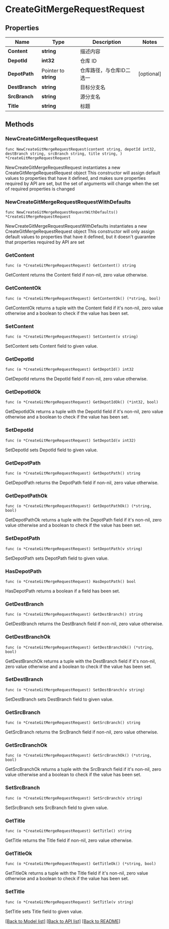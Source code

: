 # CreateGitMergeRequestRequest

## Properties

Name | Type | Description | Notes
------------ | ------------- | ------------- | -------------
**Content** | **string** | 描述内容 | 
**DepotId** | **int32** | 仓库 ID | 
**DepotPath** | Pointer to **string** | 仓库路径，与仓库ID二选一   | [optional] 
**DestBranch** | **string** | 目标分支名 | 
**SrcBranch** | **string** | 源分支名 | 
**Title** | **string** | 标题 | 

## Methods

### NewCreateGitMergeRequestRequest

`func NewCreateGitMergeRequestRequest(content string, depotId int32, destBranch string, srcBranch string, title string, ) *CreateGitMergeRequestRequest`

NewCreateGitMergeRequestRequest instantiates a new CreateGitMergeRequestRequest object
This constructor will assign default values to properties that have it defined,
and makes sure properties required by API are set, but the set of arguments
will change when the set of required properties is changed

### NewCreateGitMergeRequestRequestWithDefaults

`func NewCreateGitMergeRequestRequestWithDefaults() *CreateGitMergeRequestRequest`

NewCreateGitMergeRequestRequestWithDefaults instantiates a new CreateGitMergeRequestRequest object
This constructor will only assign default values to properties that have it defined,
but it doesn't guarantee that properties required by API are set

### GetContent

`func (o *CreateGitMergeRequestRequest) GetContent() string`

GetContent returns the Content field if non-nil, zero value otherwise.

### GetContentOk

`func (o *CreateGitMergeRequestRequest) GetContentOk() (*string, bool)`

GetContentOk returns a tuple with the Content field if it's non-nil, zero value otherwise
and a boolean to check if the value has been set.

### SetContent

`func (o *CreateGitMergeRequestRequest) SetContent(v string)`

SetContent sets Content field to given value.


### GetDepotId

`func (o *CreateGitMergeRequestRequest) GetDepotId() int32`

GetDepotId returns the DepotId field if non-nil, zero value otherwise.

### GetDepotIdOk

`func (o *CreateGitMergeRequestRequest) GetDepotIdOk() (*int32, bool)`

GetDepotIdOk returns a tuple with the DepotId field if it's non-nil, zero value otherwise
and a boolean to check if the value has been set.

### SetDepotId

`func (o *CreateGitMergeRequestRequest) SetDepotId(v int32)`

SetDepotId sets DepotId field to given value.


### GetDepotPath

`func (o *CreateGitMergeRequestRequest) GetDepotPath() string`

GetDepotPath returns the DepotPath field if non-nil, zero value otherwise.

### GetDepotPathOk

`func (o *CreateGitMergeRequestRequest) GetDepotPathOk() (*string, bool)`

GetDepotPathOk returns a tuple with the DepotPath field if it's non-nil, zero value otherwise
and a boolean to check if the value has been set.

### SetDepotPath

`func (o *CreateGitMergeRequestRequest) SetDepotPath(v string)`

SetDepotPath sets DepotPath field to given value.

### HasDepotPath

`func (o *CreateGitMergeRequestRequest) HasDepotPath() bool`

HasDepotPath returns a boolean if a field has been set.

### GetDestBranch

`func (o *CreateGitMergeRequestRequest) GetDestBranch() string`

GetDestBranch returns the DestBranch field if non-nil, zero value otherwise.

### GetDestBranchOk

`func (o *CreateGitMergeRequestRequest) GetDestBranchOk() (*string, bool)`

GetDestBranchOk returns a tuple with the DestBranch field if it's non-nil, zero value otherwise
and a boolean to check if the value has been set.

### SetDestBranch

`func (o *CreateGitMergeRequestRequest) SetDestBranch(v string)`

SetDestBranch sets DestBranch field to given value.


### GetSrcBranch

`func (o *CreateGitMergeRequestRequest) GetSrcBranch() string`

GetSrcBranch returns the SrcBranch field if non-nil, zero value otherwise.

### GetSrcBranchOk

`func (o *CreateGitMergeRequestRequest) GetSrcBranchOk() (*string, bool)`

GetSrcBranchOk returns a tuple with the SrcBranch field if it's non-nil, zero value otherwise
and a boolean to check if the value has been set.

### SetSrcBranch

`func (o *CreateGitMergeRequestRequest) SetSrcBranch(v string)`

SetSrcBranch sets SrcBranch field to given value.


### GetTitle

`func (o *CreateGitMergeRequestRequest) GetTitle() string`

GetTitle returns the Title field if non-nil, zero value otherwise.

### GetTitleOk

`func (o *CreateGitMergeRequestRequest) GetTitleOk() (*string, bool)`

GetTitleOk returns a tuple with the Title field if it's non-nil, zero value otherwise
and a boolean to check if the value has been set.

### SetTitle

`func (o *CreateGitMergeRequestRequest) SetTitle(v string)`

SetTitle sets Title field to given value.



[[Back to Model list]](../README.md#documentation-for-models) [[Back to API list]](../README.md#documentation-for-api-endpoints) [[Back to README]](../README.md)



